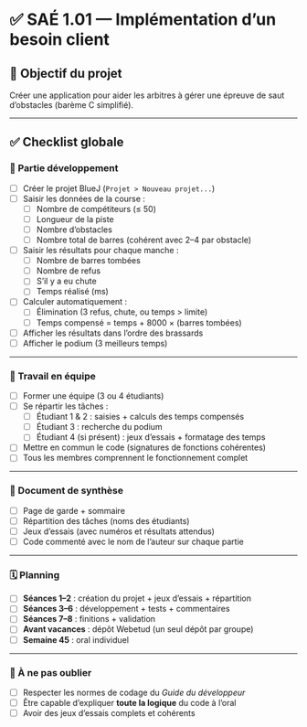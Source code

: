 # ✅ SAÉ 1.01 — Implémentation d’un besoin client

## 🎯 Objectif du projet
Créer une application pour aider les arbitres à gérer une épreuve de saut d’obstacles (barème C simplifié).

---

## ✅ Checklist globale

### 🔧 Partie développement
- [ ] Créer le projet BlueJ (`Projet > Nouveau projet...`)
- [ ] Saisir les données de la course :
  - [ ] Nombre de compétiteurs (≤ 50)
  - [ ] Longueur de la piste
  - [ ] Nombre d’obstacles
  - [ ] Nombre total de barres (cohérent avec 2–4 par obstacle)
- [ ] Saisir les résultats pour chaque manche :
  - [ ] Nombre de barres tombées
  - [ ] Nombre de refus
  - [ ] S’il y a eu chute
  - [ ] Temps réalisé (ms)
- [ ] Calculer automatiquement :
  - [ ] Élimination (3 refus, chute, ou temps > limite)
  - [ ] Temps compensé = temps + 8000 × (barres tombées)
- [ ] Afficher les résultats dans l’ordre des brassards
- [ ] Afficher le podium (3 meilleurs temps)

---

### 👥 Travail en équipe
- [ ] Former une équipe (3 ou 4 étudiants)
- [ ] Se répartir les tâches :
  - [ ] Étudiant 1 & 2 : saisies + calculs des temps compensés
  - [ ] Étudiant 3 : recherche du podium
  - [ ] Étudiant 4 (si présent) : jeux d’essais + formatage des temps
- [ ] Mettre en commun le code (signatures de fonctions cohérentes)
- [ ] Tous les membres comprennent le fonctionnement complet

---

### 🧾 Document de synthèse
- [ ] Page de garde + sommaire
- [ ] Répartition des tâches (noms des étudiants)
- [ ] Jeux d’essais (avec numéros et résultats attendus)
- [ ] Code commenté avec le nom de l’auteur sur chaque partie

---

### 🗓️ Planning
- [ ] **Séances 1–2** : création du projet + jeux d’essais + répartition
- [ ] **Séances 3–6** : développement + tests + commentaires
- [ ] **Séances 7–8** : finitions + validation
- [ ] **Avant vacances** : dépôt Webetud (un seul dépôt par groupe)
- [ ] **Semaine 45** : oral individuel

---

### 💬 À ne pas oublier
- [ ] Respecter les normes de codage du *Guide du développeur*
- [ ] Être capable d’expliquer **toute la logique** du code à l’oral
- [ ] Avoir des jeux d’essais complets et cohérents
